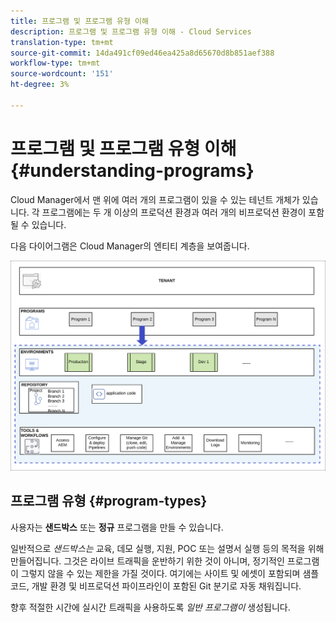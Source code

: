 ```yaml
---
title: 프로그램 및 프로그램 유형 이해
description: 프로그램 및 프로그램 유형 이해 - Cloud Services
translation-type: tm+mt
source-git-commit: 14da491cf09ed46ea425a8d65670d8b851aef388
workflow-type: tm+mt
source-wordcount: '151'
ht-degree: 3%

---
```



# 프로그램 및 프로그램 유형 이해 {#understanding-programs}

Cloud Manager에서 맨 위에 여러 개의 프로그램이 있을 수 있는 테넌트 개체가 있습니다.  각 프로그램에는 두 개 이상의 프로덕션 환경과 여러 개의 비프로덕션 환경이 포함될 수 있습니다.

다음 다이어그램은 Cloud Manager의 엔티티 계층을 보여줍니다.

![이미지](assets/program-types1.png)

## 프로그램 유형 {#program-types}

사용자는 **샌드박스** 또는 **정규** 프로그램을 만들 수 있습니다.

일반적으로 *샌드박스는* 교육, 데모 실행, 지원, POC 또는 설명서 실행 등의 목적을 위해 만들어집니다. 그것은 라이브 트래픽을 운반하기 위한 것이 아니며, 정기적인 프로그램이 그렇지 않을 수 있는 제한을 가질 것이다. 여기에는 사이트 및 에셋이 포함되며 샘플 코드, 개발 환경 및 비프로덕션 파이프라인이 포함된 Git 분기로 자동 채워집니다.

향후 적절한 시간에 실시간 트래픽을 사용하도록 *일반 프로그램이* 생성됩니다.